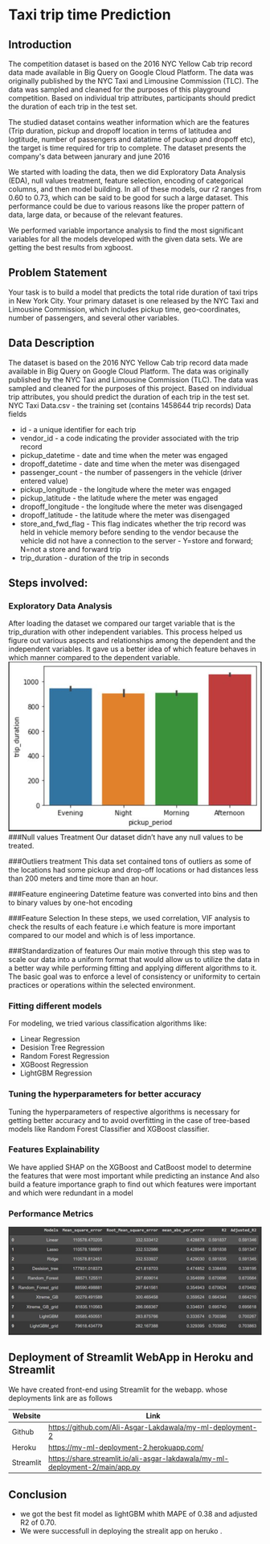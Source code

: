 # Taxi trip time Prediction
## Introduction
The competition dataset is based on the 2016 NYC Yellow Cab trip record data made available in Big Query on Google Cloud Platform. The data was originally published by the NYC Taxi and Limousine Commission (TLC). The data was sampled and cleaned for the purposes of this playground competition. Based on individual trip attributes, participants should predict the duration of each trip in the test set.

The studied dataset contains weather information which are the features (Trip duration, pickup and dropoff location in terms of latitudea and logtitude, number of passengers and datatime of puckup and dropoff etc), the target is time required for trip to complete. The dataset presents the company's data between janurary and june 2016

We started with loading the data, then we did Exploratory Data Analysis (EDA), null values treatment, feature selection, encoding of categorical columns, and then model building. In all of these models, our r2 ranges from 0.60 to 0.73, which can be said to be good for such a large dataset. This performance could be due to various reasons like the proper pattern of data, large data, or because of the relevant features.
 
We performed variable importance analysis to find the most significant variables for all the models developed with the given data sets. We are getting the best results from xgboost.

## Problem Statement
Your task is to build a model that predicts the total ride duration of taxi trips in New York City. Your primary dataset is one released by the NYC Taxi and Limousine Commission, which includes pickup time, geo-coordinates, number of passengers, and several other variables.

## Data Description
The dataset is based on the 2016 NYC Yellow Cab trip record data made available in Big Query on Google Cloud Platform. The data was originally published by the NYC Taxi and Limousine Commission (TLC). The data was sampled and cleaned for the purposes of this project. Based on individual trip attributes, you should predict the duration of each trip in the test set.
NYC Taxi Data.csv - the training set (contains 1458644 trip records)
Data fields
* id - a unique identifier for each trip
* vendor_id - a code indicating the provider associated with the trip record
* pickup_datetime - date and time when the meter was engaged
* dropoff_datetime - date and time when the meter was disengaged
* passenger_count - the number of passengers in the vehicle (driver entered value)
* pickup_longitude - the longitude where the meter was engaged
* pickup_latitude - the latitude where the meter was engaged
* dropoff_longitude - the longitude where the meter was disengaged
* dropoff_latitude - the latitude where the meter was disengaged
* store_and_fwd_flag - This flag indicates whether the trip record was held in vehicle memory before sending to the vendor because the vehicle did not have a connection to the server - Y=store and forward; N=not a store and forward trip
* trip_duration - duration of the trip in seconds

## Steps involved:

### Exploratory Data Analysis
After loading the dataset we compared our target variable that is the trip_duration with other independent variables. This process helped us figure out various aspects and relationships among the dependent and the independent variables. It gave us a better idea of which feature behaves in which manner compared to the dependent variable.
![](https://github.com/Ali-Asgar-Lakdawala/-Taxi-Trip-Time-Prediction-/blob/main/photos/eda.JPG)
###Null values Treatment
Our dataset didn’t have any null values to be treated.

###Outliers treatment 
This data set contained tons of outliers as some of the locations had some pickup and drop-off locations or had distances less than 200 meters and time more than an hour.

###Feature engineering
Datetime feature was converted into bins and then to binary values by one-hot encoding 

###Feature Selection
In these steps, we used correlation, VIF analysis to check the results of each feature i.e which feature is more important compared to our model and which is of less importance.

###Standardization of features
Our main motive through this step was to scale our data into a uniform format that would allow us to utilize the data in a better way while performing fitting and applying different algorithms to it.
The basic goal was to enforce a level of consistency or uniformity to certain practices or operations within the selected environment.


### Fitting different models
For modeling, we tried various classification algorithms like:
* Linear Regression
* Desision Tree Regression
* Random Forest Regression
* XGBoost Regression
* LightGBM Regression

### Tuning the hyperparameters for better accuracy
Tuning the hyperparameters of respective algorithms is necessary for getting better accuracy and to avoid overfitting in the case of tree-based models like Random Forest Classifier and XGBoost classifier.

### Features Explainability 
We have applied SHAP on the XGBoost and CatBoost model to determine the features that were most important while predicting an instance
And also build a feature importance graph to find out which features were important and which were redundant in a model

### Performance Metrics
![](https://github.com/Ali-Asgar-Lakdawala/-Taxi-Trip-Time-Prediction-/blob/main/photos/performance%20metrics.JPG)


## Deployment of Streamlit WebApp in Heroku and Streamlit

We have created front-end using Streamlit for the webapp. whose deployments link are as follows 

| Website | Link |
| ------ | ------ |
| Github | https://github.com/Ali-Asgar-Lakdawala/my-ml-deployment-2 |
| Heroku | https://my-ml-deployment-2.herokuapp.com/ |
| Streamlit | https://share.streamlit.io/ali-asgar-lakdawala/my-ml-deployment-2/main/app.py|

## Conclusion
* we got the best fit model as lightGBM whith MAPE of 0.38 and adjusted R2 of 0.70.
* We were successfull in deploying the strealit app on heruko .

